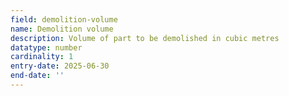 ```yaml
---
field: demolition-volume
name: Demolition volume
description: Volume of part to be demolished in cubic metres
datatype: number
cardinality: 1
entry-date: 2025-06-30
end-date: ''
---
```

